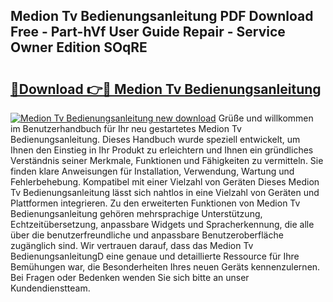 ## Medion Tv Bedienungsanleitung PDF Download Free - Part-hVf User Guide Repair - Service Owner Edition SOqRE

# <h2><a href="http://df0tuof.blite.top/?on=Medion+Tv+Bedienungsanleitung">🔗Download 👉🔴 Medion Tv Bedienungsanleitung</a></h2>

[![Medion Tv Bedienungsanleitung new download](https://i.imgur.com/lujVjoI.png)](http://df0tuof.blite.top/?on=Medion+Tv+Bedienungsanleitung)
Grüße und willkommen im Benutzerhandbuch für Ihr neu gestartetes Medion Tv Bedienungsanleitung. Dieses Handbuch wurde speziell entwickelt, um Ihnen den Einstieg in Ihr Produkt zu erleichtern und Ihnen ein gründliches Verständnis seiner Merkmale, Funktionen und Fähigkeiten zu vermitteln. Sie finden klare Anweisungen für Installation, Verwendung, Wartung und Fehlerbehebung. Kompatibel mit einer Vielzahl von Geräten Dieses Medion Tv Bedienungsanleitung lässt sich nahtlos in eine Vielzahl von Geräten und Plattformen integrieren. Zu den erweiterten Funktionen von Medion Tv Bedienungsanleitung gehören mehrsprachige Unterstützung, Echtzeitübersetzung, anpassbare Widgets und Spracherkennung, die alle über die benutzerfreundliche und anpassbare Benutzeroberfläche zugänglich sind. Wir vertrauen darauf, dass das Medion Tv BedienungsanleitungD eine genaue und detaillierte Ressource für Ihre Bemühungen war, die Besonderheiten Ihres neuen Geräts kennenzulernen. Bei Fragen oder Bedenken wenden Sie sich bitte an unser Kundendienstteam.
